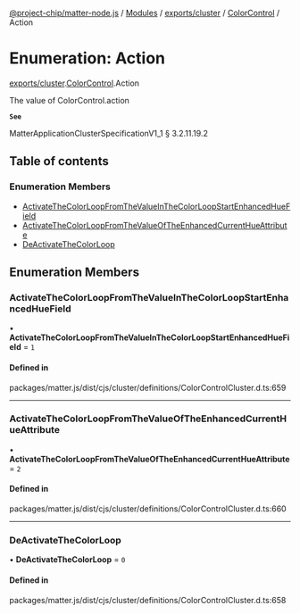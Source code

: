 [@project-chip/matter-node.js](../README.md) / [Modules](../modules.md) / [exports/cluster](../modules/exports_cluster.md) / [ColorControl](../modules/exports_cluster.ColorControl.md) / Action

# Enumeration: Action

[exports/cluster](../modules/exports_cluster.md).[ColorControl](../modules/exports_cluster.ColorControl.md).Action

The value of ColorControl.action

**`See`**

MatterApplicationClusterSpecificationV1_1 § 3.2.11.19.2

## Table of contents

### Enumeration Members

- [ActivateTheColorLoopFromTheValueInTheColorLoopStartEnhancedHueField](exports_cluster.ColorControl.Action.md#activatethecolorloopfromthevalueinthecolorloopstartenhancedhuefield)
- [ActivateTheColorLoopFromTheValueOfTheEnhancedCurrentHueAttribute](exports_cluster.ColorControl.Action.md#activatethecolorloopfromthevalueoftheenhancedcurrenthueattribute)
- [DeActivateTheColorLoop](exports_cluster.ColorControl.Action.md#deactivatethecolorloop)

## Enumeration Members

### ActivateTheColorLoopFromTheValueInTheColorLoopStartEnhancedHueField

• **ActivateTheColorLoopFromTheValueInTheColorLoopStartEnhancedHueField** = ``1``

#### Defined in

packages/matter.js/dist/cjs/cluster/definitions/ColorControlCluster.d.ts:659

___

### ActivateTheColorLoopFromTheValueOfTheEnhancedCurrentHueAttribute

• **ActivateTheColorLoopFromTheValueOfTheEnhancedCurrentHueAttribute** = ``2``

#### Defined in

packages/matter.js/dist/cjs/cluster/definitions/ColorControlCluster.d.ts:660

___

### DeActivateTheColorLoop

• **DeActivateTheColorLoop** = ``0``

#### Defined in

packages/matter.js/dist/cjs/cluster/definitions/ColorControlCluster.d.ts:658
